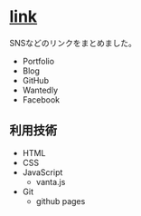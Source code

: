 # [link](https://daisuke23bubu.github.io/link/)
SNSなどのリンクをまとめました。
- Portfolio
- Blog
- GitHub
- Wantedly
- Facebook

## 利用技術
- HTML
- CSS
- JavaScript
  - vanta.js
- Git
  - github pages
